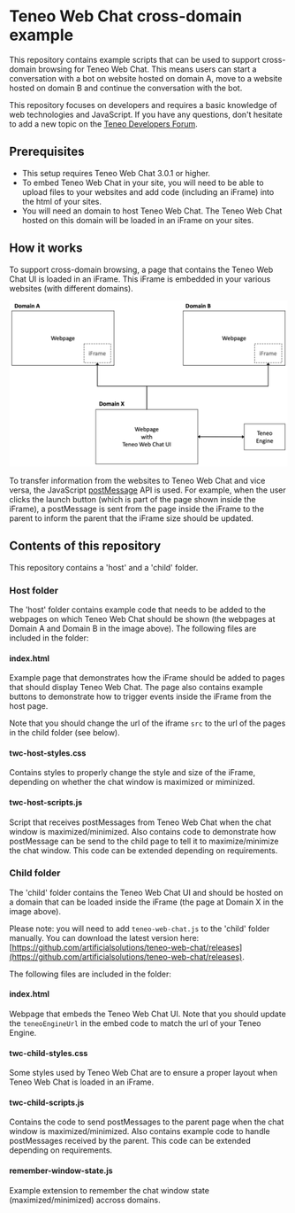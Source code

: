 # Teneo Web Chat cross-domain example
This repository contains example scripts that can be used to support cross-domain browsing for Teneo Web Chat. This means users can start a conversation with a bot on website hosted on domain A, move to a website hosted on domain B and continue the conversation with the bot.

This repository focuses on developers and requires a basic knowledge of web technologies and JavaScript. If you have any questions, don't hesitate to add a new topic on the [Teneo Developers Forum](https://community.teneo.ai/c/developement/teneo-webchat/12).

## Prerequisites
* This setup requires Teneo Web Chat 3.0.1 or higher. 
* To embed Teneo Web Chat in your site, you will need to be able to upload files to your websites and add code (including an iFrame) into the html of your sites.
* You will need an domain to host Teneo Web Chat. The Teneo Web Chat hosted on this domain will be loaded in an iFrame on your sites.

## How it works
To support cross-domain browsing, a page that contains the Teneo Web Chat UI is loaded in an iFrame. This iFrame is embedded in your various websites (with different domains).

![Teneo Web Chat loaded in iFrame](host_child.png)

To transfer information from the websites to Teneo Web Chat and vice versa, the JavaScript [postMessage](https://developer.mozilla.org/en-US/docs/Web/API/Window/postMessage) API is used. For example, when the user clicks the launch button (which is part of the page shown inside the iFrame), a postMessage is sent from the page inside the iFrame to the parent to inform the parent that the iFrame size should be updated.

## Contents of this repository
This repository contains a 'host' and a 'child' folder.

### Host folder
The 'host' folder contains example code that needs to be added to the webpages on which Teneo Web Chat should be shown (the webpages at Domain A and Domain B in the image above). The following files are included in the folder:

#### index.html
Example page that demonstrates how the iFrame should be added to pages that should display Teneo Web Chat. The page also contains example buttons to demonstrate how to trigger events inside the iFrame from the host page. 

Note that you should change the url of the iframe `src` to the url of the pages in the child folder (see below).

#### twc-host-styles.css 
Contains styles to properly change the style and size of the iFrame, depending on whether the chat window is maximized or miminized.

#### twc-host-scripts.js
Script that receives postMessages from Teneo Web Chat when the chat window is maximized/minimized. Also contains code to demonstrate how postMessage can be send to the child page to tell it to maximize/minimize the chat window. This code can be extended depending on requirements.

### Child folder
The 'child' folder contains the Teneo Web Chat UI and should be hosted on a domain that can be loaded inside the iFrame (the page at Domain X in the image above). 

Please note: you will need to add `teneo-web-chat.js` to the 'child' folder manually. You can download the latest version here: [https://github.com/artificialsolutions/teneo-web-chat/releases](https://github.com/artificialsolutions/teneo-web-chat/releases).

The following files are included in the folder:

#### index.html
Webpage that embeds the Teneo Web Chat UI. Note that you should update the `teneoEngineUrl` in the embed code to match the url of your Teneo Engine.

#### twc-child-styles.css
Some styles used by Teneo Web Chat are to ensure a proper layout when Teneo Web Chat is loaded in an iFrame.

#### twc-child-scripts.js
Contains the code to send postMessages to the parent page when the chat window is maximized/minimized. Also contains example code to handle postMessages received by the parent. This code can be extended depending on requirements.

#### remember-window-state.js
Example extension to remember the chat window state (maximized/minimized) accross domains.

